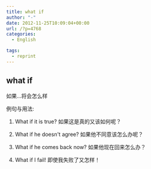 ```yaml
---
title: what if
author: "-"
date: 2012-11-25T10:09:04+00:00
url: /?p=4768
categories:
  - English

tags:
  - reprint
---
```

## what if
如果...将会怎么样

例句与用法:
1. What if it is true?
 如果这是真的又该如何呢？

2. What if he doesn't agree?
 如果他不同意该怎么办呢？

3. What if he comes back now?
 如果他现在回来怎么办？

4. What if I fail!
 即使我失败了又怎样！